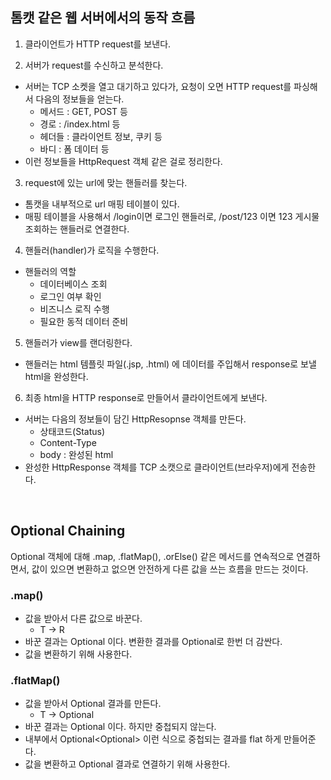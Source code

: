 ## 톰캣 같은 웹 서버에서의 동작 흐름

1. 클라이언트가 HTTP request를 보낸다.

2. 서버가 request를 수신하고 분석한다.
- 서버는 TCP 소켓을 열고 대기하고 있다가, 요청이 오면 HTTP request를 파싱해서 다음의 정보들을 얻는다.
    - 메서드 : GET, POST 등
    - 경로 : /index.html 등
    - 헤더들 : 클라이언트 정보, 쿠키 등
    - 바디 : 폼 데이터 등
- 이런 정보들을 HttpRequest 객체 같은 걸로 정리한다.

3. request에 있는 url에 맞는 핸들러를 찾는다.
- 톰캣을 내부적으로 url 매핑 테이블이 있다. 
- 매핑 테이블을 사용해서 /login이면 로그인 핸들러로, /post/123 이면 123 게시물 조회하는 핸들러로 연결한다.

4. 핸들러(handler)가 로직을 수행한다.
- 핸들러의 역할
    - 데이터베이스 조회
    - 로그인 여부 확인
    - 비즈니스 로직 수행
    - 필요한 동적 데이터 준비

5. 핸들러가 view를 랜더링한다.
- 핸들러는 html 템플릿 파일(.jsp, .html) 에 데이터를 주입해서 response로 보낼 html을 완성한다.

6. 최종 html을 HTTP response로 만들어서 클라이언트에게 보낸다.
- 서버는 다음의 정보들이 담긴 HttpResopnse 객체를 만든다.
    - 상태코드(Status)
    - Content-Type
    - body : 완성된 html
- 완성한 HttpResponse 객체를 TCP 소캣으로 클라이언트(브라우저)에게 전송한다.

<br>

## Optional Chaining

Optional 객체에 대해 .map, .flatMap(), .orElse() 같은 메서드를 연속적으로 연결하면서, 값이 있으면 변환하고 없으면 안전하게 다른 값을 쓰는 흐름을 만드는 것이다.

### .map()

- 값을 받아서 다른 값으로 바꾼다.
    - T -> R
- 바꾼 결과는 Optional<R> 이다. 변환한 결과를 Optional로 한번 더 감싼다.
- 값을 변환하기 위해 사용한다.

### .flatMap()

- 값을 받아서 Optional 결과를 만든다.
    - T -> Optional<R>
- 바꾼 결과는 Optional<R> 이다. 하지만 중첩되지 않는다.
- 내부에서 Optional<Optional<R>> 이런 식으로 중첩되는 결과를 flat 하게 만들어준다.
- 값을 변환하고 Optional 결과로 연결하기 위해 사용한다.
